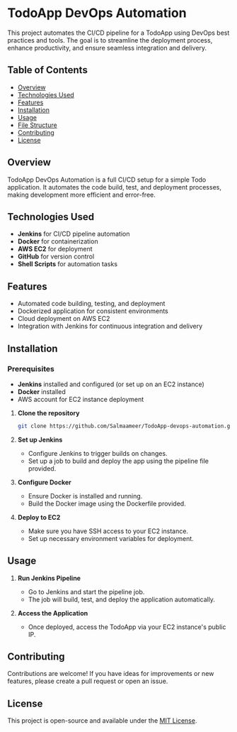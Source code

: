 # TodoApp DevOps Automation

This project automates the CI/CD pipeline for a TodoApp using DevOps best practices and tools. The goal is to streamline the deployment process, enhance productivity, and ensure seamless integration and delivery.

## Table of Contents

- [Overview](#overview)
- [Technologies Used](#technologies-used)
- [Features](#features)
- [Installation](#installation)
- [Usage](#usage)
- [File Structure](#file-structure)
- [Contributing](#contributing)
- [License](#license)

## Overview

TodoApp DevOps Automation is a full CI/CD setup for a simple Todo application. It automates the code build, test, and deployment processes, making development more efficient and error-free.

## Technologies Used

- **Jenkins** for CI/CD pipeline automation
- **Docker** for containerization
- **AWS EC2** for deployment
- **GitHub** for version control
- **Shell Scripts** for automation tasks

## Features

- Automated code building, testing, and deployment
- Dockerized application for consistent environments
- Cloud deployment on AWS EC2
- Integration with Jenkins for continuous integration and delivery

## Installation

### Prerequisites

- **Jenkins** installed and configured (or set up on an EC2 instance)
- **Docker** installed
- AWS account for EC2 instance deployment

1. **Clone the repository**
   ```bash
   git clone https://github.com/Salmaameer/TodoApp-devops-automation.git
   ```
2. **Set up Jenkins**
   - Configure Jenkins to trigger builds on changes.
   - Set up a job to build and deploy the app using the pipeline file provided.

3. **Configure Docker**
   - Ensure Docker is installed and running.
   - Build the Docker image using the Dockerfile provided.

4. **Deploy to EC2**
   - Make sure you have SSH access to your EC2 instance.
   - Set up necessary environment variables for deployment.

## Usage

1. **Run Jenkins Pipeline**
   - Go to Jenkins and start the pipeline job.
   - The job will build, test, and deploy the application automatically.

2. **Access the Application**
   - Once deployed, access the TodoApp via your EC2 instance's public IP.




## Contributing

Contributions are welcome! If you have ideas for improvements or new features, please create a pull request or open an issue.

## License

This project is open-source and available under the [MIT License](LICENSE).

